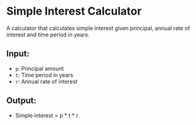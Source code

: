 # Simple Interest Calculator

A calculator that calculates simple interest given principal, annual rate of interest and time period in years.

## Input:
- `p`: Principal amount
- `t`: Time period in years
- `r`: Annual rate of interest

## Output:
- Simple interest = p * t * r
